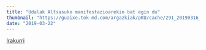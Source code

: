 ```yaml
---
title: "Udalak Altsasuko manifestazioarekin bat egin du"
thumbnail: "https://guaixe.tok-md.com/argazkiak/pKU/cache/291_20190316_Altsasu_Gurasoak_Madrilgo_manifestazioan_tokikom_735x413.jpg"
date: "2019-03-22"
---
```

[Irakurri](https://guaixe.eus/etxarri-aranatz/1553253057185-udalak-altsasuko-manifestazioarekin-bat-egin-du)
